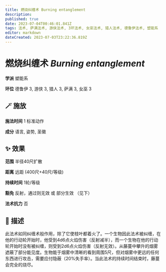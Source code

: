```yaml
---
title: 燃烧纠缠术 Burning entanglement
description: 
published: true
date: 2023-07-04T00:46:01.841Z
tags: 法术, 萨满法术, 游侠法术, 3环法术, 女巫法术, 猎人法术, 德鲁伊法术, 塑能系
editor: markdown
dateCreated: 2023-07-03T23:22:36.819Z
---
```


# **燃烧纠缠术** *Burning entanglement*

**学派** 塑能系 

**环位** 德鲁伊 3, 游侠 3, 猎人 3, 萨满 3, 女巫 3

## 🪄 施放

**施法时间** 1 标准动作

**成分** 语言, 姿势, 圣徽

## ✨ 效果  

**范围** 半径40尺扩散

**距离** 远距 (400尺+40尺/等级)  

**持续时间** 1轮/等级 

**豁免** 反射，通过则无效 或 部分生效 （见下）

**法术抗力** 否

## 📖 描述

此法术如同纠缠术般作用，除了它使枝叶都着火了。一个生物因此法术被纠缠，在他的行动轮开始时，他受到4d6点火焰伤害（反射减半），而一个生物在他的行动轮开始时没有被纠缠，则受到2d6点火焰伤害（反射无效）。从藤蔓中攀升的烟雾遮蔽了部分能见度。生物能于烟雾中清晰的看到周围5尺，但对烟雾中更远的任何东西进行攻击，需要应付隐蔽（20%失手率）。当此法术的持续时间结束时，藤蔓会完全的烧尽。
    